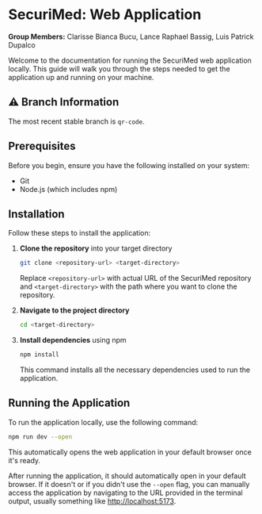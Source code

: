 # SecuriMed: Web Application

**Group Members:** Clarisse Bianca Bucu, Lance Raphael Bassig, Luis Patrick Dupalco

Welcome to the documentation for running the SecuriMed web application locally. This guide will walk you through the steps needed to get the application up and running on your machine.

## ⚠ Branch Information

The most recent stable branch is `qr-code`.

## Prerequisites

Before you begin, ensure you have the following installed on your system:

- Git
- Node.js (which includes npm)

## Installation

Follow these steps to install the application:

1. **Clone the repository** into your target directory

   ```bash
   git clone <repository-url> <target-directory>
   ```

   Replace `<repository-url>` with actual URL of the SecuriMed repository and `<target-directory>` with the path where you want to clone the repository.

2. **Navigate to the project directory**

   ```bash
   cd <target-directory>
   ```

3. **Install dependencies** using npm

   ```bash
   npm install
   ```

   This command installs all the necessary dependencies used to run the application.

## Running the Application

To run the application locally, use the following command:

```bash
npm run dev --open
```

This automatically opens the web application in your default browser once it's ready.

After running the application, it should automatically open in your default browser. If it doesn't or if you didn't use the `--open` flag, you can manually access the application by navigating to the URL provided in the terminal output, usually something like <http://localhost:5173>.

